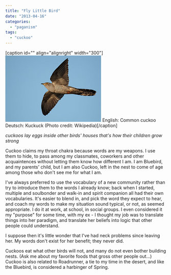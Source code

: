 ```yaml
---
title: "Fly Little Bird"
date: "2013-04-16"
categories: 
  - "paganism"
tags: 
  - "cuckoo"
---
```


\[caption id="" align="alignright" width="300"\][![English: Common cuckoo Deutsch: Kuckuck](images/300px-Cuculus_canorus_vogelartinfo.jpg "English: Common cuckoo Deutsch: Kuckuck")](http://commons.wikipedia.org/wiki/File:Cuculus_canorus_vogelartinfo.jpg) English: Common cuckoo Deutsch: Kuckuck (Photo credit: Wikipedia)\[/caption\]

_cuckoos lay eggs inside other birds' houses that's how their children grow strong_

Cuckoo claims my throat chakra because words are my weapons. I use them to hide, to pass among my classmates, coworkers and other acquaintences without letting them know how different I am. I am Bluebird, and my parents' child, but I am also Cuckoo, left in the nest to come of age among those who don't see me for what I am.

I've always preferred to use the vocabulary of a new community rather than try to introduce them to the words I already know; back when I started, multiple and soulbonder and walk-in and spirit companion all had their own vocabularies. It's easier to blend in, and pick the word they expect to hear, and coach my words to make my situation sound typical, or not, as seemed appropriate. I do it at work, at school, in social groups. I even considered it my "purpose" for some time, with my ex - I thought my job was to translate things into her paradigm, and translate her beliefs into logic that other people could understand.

I suppose then it's little wonder that I've had neck problems since leaving her. My words don't exist for her benefit; they never did.

Cuckoos eat what other birds will not, and many do not even bother building nests. (Ask me about my favorite foods that gross other people out...) Cuckoo is also related to Roadrunner, a tie to my time in the desert, and like the Bluebird, is considered a harbinger of Spring.
